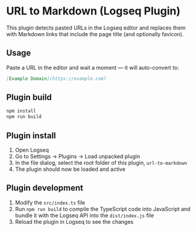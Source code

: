 # URL to Markdown (Logseq Plugin)

This plugin detects pasted URLs in the Logseq editor and replaces them with Markdown links that include the page title (and optionally favicon).

## Usage

Paste a URL in the editor and wait a moment — it will auto-convert to:

```md
[Example Domain](https://example.com)
```

## Plugin build

```bash
npm install
npm run build
```

## Plugin install

1. Open Logseq
2. Go to Settings → Plugins → Load unpacked plugin
3. In the file dialog, select the root folder of this plugin, `url-to-markdown`
4. The plugin should now be loaded and active

## Plugin development

1. Modify the `src/index.ts` file
2. Run `npm run build` to compile the TypeScript code into JavaScript and bundle it with the Logseq API into the `dist/index.js` file
3. Reload the plugin in Logseq to see the changes

